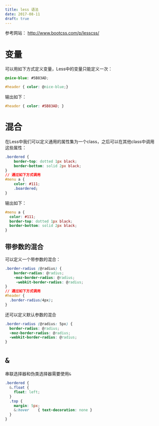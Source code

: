 ```yaml
---
title: less 语法
date: 2017-08-11
draft: true
---
```

参考网站： http://www.bootcss.com/p/lesscss/

# 变量
可以用如下方式定义变量，Less中的变量只能定义一次：
```css
@nice-blue: #5B83AD;

#header { color: @nice-blue;}
```

输出如下：
```css
#header { color: #5B83AD; }
```

# 混合
在Less中我们可以定义通用的属性集为一个class，之后可以在其他class中调用这些属性：
```css
.bordered {
    border-top: dotted 1px black;
    border-bottom: solid 2px black;
}
// 通过如下方式调用
#menu a {
    color: #111;
    .boardered;
}
```

输出如下：
```css
#menu a {
  color: #111;
  border-top: dotted 1px black;
  border-bottom: solid 2px black;
}
```

## 带参数的混合
可以定义一个带参数的混合：
```css
.border-radius (@radius) {
    border-radius: @radius;
    -moz-border-radius: @radius;
     -webkit-border-radius: @radius;
}
// 通过如下方式调用
#header {
  .border-radius(4px);
}
```

还可以定义默认参数的混合
```css
.border-radius (@radius: 5px) {
  border-radius: @radius;
  -moz-border-radius: @radius;
  -webkit-border-radius: @radius;
}
```

# `&`
串联选择器和伪类选择器需要使用`&`
```css
.bordered {
  &.float {
    float: left; 
  }
  .top {
    margin: 5px; 
    &:hover    { text-decoration: none }
  }
}
```